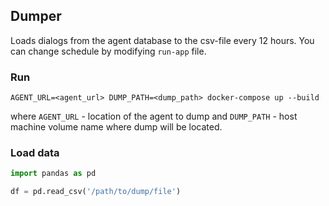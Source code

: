 ## Dumper

Loads dialogs from the agent database to the csv-file every 12 hours.
You can change schedule by modifying `run-app` file.

### Run

```commandline
AGENT_URL=<agent_url> DUMP_PATH=<dump_path> docker-compose up --build
```
where `AGENT_URL` - location of the agent to dump and `DUMP_PATH` - host machine volume name where dump will be located.

### Load data

```python
import pandas as pd

df = pd.read_csv('/path/to/dump/file')
```
